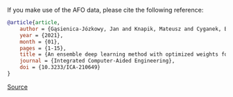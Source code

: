 If you make use of the AFO data, please cite the following reference:

```bibtex
@article{article,
    author = {Gąsienica-Józkowy, Jan and Knapik, Mateusz and Cyganek, Boguslaw},
    year = {2021},
    month = {01},
    pages = {1-15},
    title = {An ensemble deep learning method with optimized weights for drone-based water rescue and surveillance},
    journal = {Integrated Computer-Aided Engineering},
    doi = {10.3233/ICA-210649}
}
```

[Source](https://www.kaggle.com/datasets/jangsienicajzkowy/afo-aerial-dataset-of-floating-objects)
